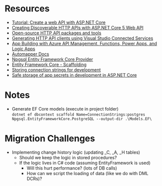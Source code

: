 # Resources
* [Tutorial: Create a web API with ASP.NET Core](https://docs.microsoft.com/en-us/aspnet/core/tutorials/first-web-api?view=aspnetcore-6.0&tabs=visual-studio)
* [Creating Discoverable HTTP APIs with ASP.NET Core 5 Web API](https://devblogs.microsoft.com/dotnet/creating-discoverable-http-apis-with-asp-net-core-5-web-api/)
* [Open-source HTTP API packages and tools](https://devblogs.microsoft.com/dotnet/open-source-http-api-packages-and-tools/)
* [Generating HTTP API clients using Visual Studio Connected Services](https://devblogs.microsoft.com/dotnet/generating-http-api-clients-using-visual-studio-connected-services/)
* [App Building with Azure API Management, Functions, Power Apps, and Logic Apps](https://devblogs.microsoft.com/dotnet/app-building-with-azure-api-management-functions-power-apps-and-logic-apps/)
* [Automapper Docs](https://docs.automapper.org/en/latest/index.html)
* [Npgsql Entity Framework Core Provider](https://www.npgsql.org/efcore/)
* [Entity Framework Core - Scaffolding](https://docs.microsoft.com/en-us/ef/core/managing-schemas/scaffolding?tabs=dotnet-core-cli)
* [Storing connection strings for development](https://docs.microsoft.com/en-us/ef/core/miscellaneous/connection-strings)
* [Safe storage of app secrets in development in ASP.NET Core](https://docs.microsoft.com/en-us/aspnet/core/security/app-secrets?view=aspnetcore-6.0&tabs=windows#secret-manager)

# Notes
* Generate EF Core models (execute in project folder)<br />
`dotnet ef dbcontext scaffold Name=ConnectionStrings:postgres Npgsql.EntityFrameworkCore.PostgreSQL --output-dir .\Models.EF\`

# Migration Challenges
* Implementing change history logic (updating _C, _A, _H tables)
  * Should we keep the logic in stored procedures?
  * If the logic lives in C# code (assuming EntityFramework is used)
    * Will this hurt performance? (lots of DB calls)
    * How can we script the loading of data (like we do with DML DCRs)?